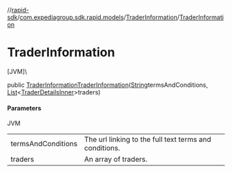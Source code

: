//[rapid-sdk](../../../index.md)/[com.expediagroup.sdk.rapid.models](../index.md)/[TraderInformation](index.md)/[TraderInformation](-trader-information.md)

# TraderInformation

[JVM]\

public [TraderInformation](index.md)[TraderInformation](-trader-information.md)([String](https://docs.oracle.com/javase/8/docs/api/java/lang/String.html)termsAndConditions, [List](https://docs.oracle.com/javase/8/docs/api/java/util/List.html)&lt;[TraderDetailsInner](../-trader-details-inner/index.md)&gt;traders)

#### Parameters

JVM

| | |
|---|---|
| termsAndConditions | The url linking to the full text terms and conditions. |
| traders | An array of traders. |
